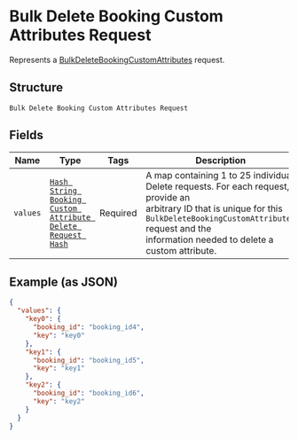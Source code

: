 
# Bulk Delete Booking Custom Attributes Request

Represents a [BulkDeleteBookingCustomAttributes](../../doc/api/booking-custom-attributes.md#bulk-delete-booking-custom-attributes) request.

## Structure

`Bulk Delete Booking Custom Attributes Request`

## Fields

| Name | Type | Tags | Description |
|  --- | --- | --- | --- |
| `values` | [`Hash String Booking Custom Attribute Delete Request Hash`](../../doc/models/booking-custom-attribute-delete-request.md) | Required | A map containing 1 to 25 individual Delete requests. For each request, provide an<br>arbitrary ID that is unique for this `BulkDeleteBookingCustomAttributes` request and the<br>information needed to delete a custom attribute. |

## Example (as JSON)

```json
{
  "values": {
    "key0": {
      "booking_id": "booking_id4",
      "key": "key0"
    },
    "key1": {
      "booking_id": "booking_id5",
      "key": "key1"
    },
    "key2": {
      "booking_id": "booking_id6",
      "key": "key2"
    }
  }
}
```

